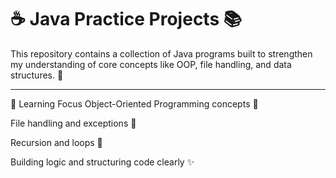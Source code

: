 # ☕ Java Practice Projects 📚

This repository contains a collection of Java programs built to strengthen my understanding of core concepts like OOP, file handling, and data structures. 🌱

---
🧠 Learning Focus
Object-Oriented Programming concepts 🧱

File handling and exceptions 📁

Recursion and loops 🔄

Building logic and structuring code clearly ✨


